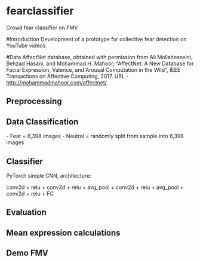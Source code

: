 # fearclassifier
Crowd fear classifier on FMV

#Introduction 
Development of a prototype for collective fear detection on YouTube videos. 

#Data
AffectNet database, obtained with permission from Ali Mollahosseini, Behzad Hasani, and Mohammad H. Mahoor, “AffectNet: A New Database for Facial Expression, Valence, and Arousal Computation in the Wild”, IEEE Transactions on Affective Computing, 2017. URL - http://mohammadmahoor.com/affectnet/

<h2>Preprocessing</h2>
<h2>Data Classification</h2>
- Fear = 6,398 images
- Neutral = randomly split from sample into 6,398 images 

<h2>Classifier</h2>
PyTorch simple CNN, architecture: 

conv2d + relu + conv2d + relu + avg_pool + conv2d + relu + avg_pool + conv2d + relu + FC 

<h2>Evaluation</h2>

<h2>Mean expression calculations</h2>

<h2>Demo FMV</h2>
